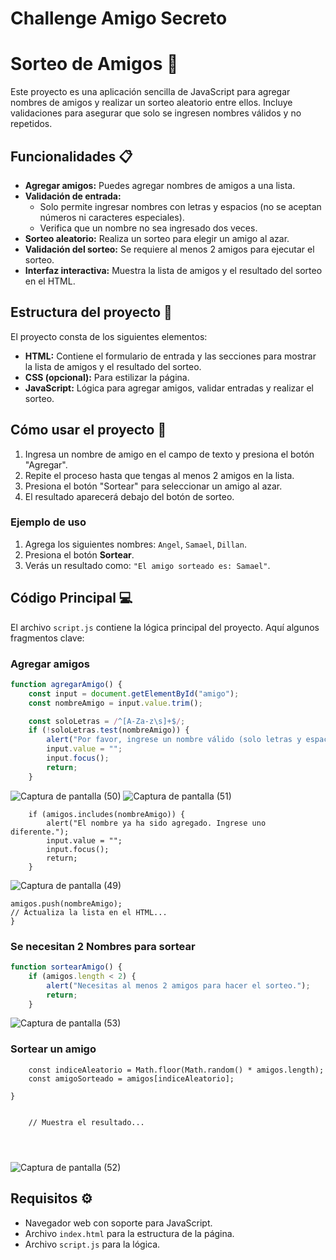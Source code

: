 # Challenge Amigo Secreto
# Sorteo de Amigos 🎉

Este proyecto es una aplicación sencilla de JavaScript para agregar nombres de amigos y realizar un sorteo aleatorio entre ellos. Incluye validaciones para asegurar que solo se ingresen nombres válidos y no repetidos.

## Funcionalidades 📋
- **Agregar amigos:** Puedes agregar nombres de amigos a una lista.
- **Validación de entrada:**  
  - Solo permite ingresar nombres con letras y espacios (no se aceptan números ni caracteres especiales).  
  - Verifica que un nombre no sea ingresado dos veces.  
- **Sorteo aleatorio:** Realiza un sorteo para elegir un amigo al azar.  
- **Validación del sorteo:** Se requiere al menos 2 amigos para ejecutar el sorteo.  
- **Interfaz interactiva:** Muestra la lista de amigos y el resultado del sorteo en el HTML.

## Estructura del proyecto 📂
El proyecto consta de los siguientes elementos:
- **HTML:** Contiene el formulario de entrada y las secciones para mostrar la lista de amigos y el resultado del sorteo.  
- **CSS (opcional):** Para estilizar la página.  
- **JavaScript:** Lógica para agregar amigos, validar entradas y realizar el sorteo.

## Cómo usar el proyecto 🚀
1. Ingresa un nombre de amigo en el campo de texto y presiona el botón "Agregar".  
2. Repite el proceso hasta que tengas al menos 2 amigos en la lista.  
3. Presiona el botón "Sortear" para seleccionar un amigo al azar.  
4. El resultado aparecerá debajo del botón de sorteo.  

### Ejemplo de uso
1. Agrega los siguientes nombres: `Angel`, `Samael`, `Dillan`.  
2. Presiona el botón **Sortear**.  
3. Verás un resultado como: `"El amigo sorteado es: Samael"`.

## Código Principal 💻
El archivo `script.js` contiene la lógica principal del proyecto. Aquí algunos fragmentos clave:

### Agregar amigos
```javascript
function agregarAmigo() {
    const input = document.getElementById("amigo");
    const nombreAmigo = input.value.trim();

    const soloLetras = /^[A-Za-z\s]+$/;
    if (!soloLetras.test(nombreAmigo)) {
        alert("Por favor, ingrese un nombre válido (solo letras y espacios).");
        input.value = "";
        input.focus();
        return;
    }
```
![Captura de pantalla (50)](https://github.com/user-attachments/assets/2dc0671d-278c-40b7-9c7c-b0cc67aedb9c)
![Captura de pantalla (51)](https://github.com/user-attachments/assets/60c9197e-b6fa-435a-a2b3-cd79de19b413)

```
    if (amigos.includes(nombreAmigo)) {
        alert("El nombre ya ha sido agregado. Ingrese uno diferente.");
        input.value = "";
        input.focus();
        return;
    }
```
![Captura de pantalla (49)](https://github.com/user-attachments/assets/83774d92-29bb-48a4-b2bc-833543057923)

    amigos.push(nombreAmigo);
    // Actualiza la lista en el HTML...
    }


### Se necesitan 2 Nombres para sortear
```javascript
function sortearAmigo() {
    if (amigos.length < 2) {
        alert("Necesitas al menos 2 amigos para hacer el sorteo.");
        return;
    }
```
![Captura de pantalla (53)](https://github.com/user-attachments/assets/f9652a7d-eb35-4e87-9330-2e027b70587c)

### Sortear un amigo
```
    const indiceAleatorio = Math.floor(Math.random() * amigos.length);
    const amigoSorteado = amigos[indiceAleatorio];

}


    // Muestra el resultado...




```
![Captura de pantalla (52)](https://github.com/user-attachments/assets/d862c19d-bb79-49a0-8cac-a7577489cd79)



## Requisitos ⚙️
- Navegador web con soporte para JavaScript.
- Archivo `index.html` para la estructura de la página.
- Archivo `script.js` para la lógica.




